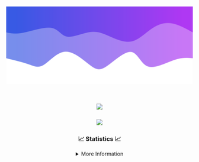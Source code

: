 ![Header](./IMG_4001.png)
<div align="center">

<h1 align="center">
  <a href="https://git.io/typing-svg">
    <img src="https://readme-typing-svg.herokuapp.com/?lines=Welcome+to+my+profile!+👋;JavaScript+developer.;&center=true&size=25">
  </a>
</h1>

<p align="center">
  <img src="https://lanyard.cnrad.dev/api/624702585596805130" />
</p>

### 📈 Statistics 📈
<details>
    <summary>More Information</summary>
    <br/>

<!--START_SECTION:waka-->
![Code Time](http://img.shields.io/badge/Code%20Time-66%20hrs%2051%20mins-blue)

![Profile Views](http://img.shields.io/badge/Profile%20Views-8-blue)

**🐱 My GitHub Data** 

> 📦 1.8 kB Used in GitHub's Storage 
 > 
> 🏆 3 Contributions in the Year 2024
 > 
> 🚫 Not Opted to Hire
 > 
> 📜 5 Public Repositories 
 > 
> 🔑 1 Private Repositories 
 > 
**I'm an Early 🐤** 

```text
🌞 Morning                105 commits         ████░░░░░░░░░░░░░░░░░░░░░   15.84 % 
🌆 Daytime                274 commits         ██████████░░░░░░░░░░░░░░░   41.33 % 
🌃 Evening                248 commits         █████████░░░░░░░░░░░░░░░░   37.41 % 
🌙 Night                  36 commits          █░░░░░░░░░░░░░░░░░░░░░░░░   05.43 % 
```
📅 **I'm Most Productive on Thursday** 

```text
Monday                   80 commits          ███░░░░░░░░░░░░░░░░░░░░░░   12.07 % 
Tuesday                  85 commits          ███░░░░░░░░░░░░░░░░░░░░░░   12.82 % 
Wednesday                119 commits         ████░░░░░░░░░░░░░░░░░░░░░   17.95 % 
Thursday                 128 commits         █████░░░░░░░░░░░░░░░░░░░░   19.31 % 
Friday                   87 commits          ███░░░░░░░░░░░░░░░░░░░░░░   13.12 % 
Saturday                 67 commits          ███░░░░░░░░░░░░░░░░░░░░░░   10.11 % 
Sunday                   97 commits          ████░░░░░░░░░░░░░░░░░░░░░   14.63 % 
```


📊 **This Week I Spent My Time On** 

```text
🕑︎ Time Zone: America/New_York

💬 Programming Languages: 
Java                     7 hrs 10 mins       ████████████████████████░   94.47 % 
XML                      14 mins             █░░░░░░░░░░░░░░░░░░░░░░░░   03.27 % 
YAML                     10 mins             █░░░░░░░░░░░░░░░░░░░░░░░░   02.27 % 
IDEA_MODULE              0 secs              ░░░░░░░░░░░░░░░░░░░░░░░░░   00.00 % 

🔥 Editors: 
IntelliJ                 7 hrs 35 mins       █████████████████████████   100.00 % 

🐱‍💻 Projects: 
Calcium                  4 hrs 16 mins       ██████████████░░░░░░░░░░░   56.26 % 
Xenon                    2 hrs 28 mins       ████████░░░░░░░░░░░░░░░░░   32.48 % 
Ascend LLC               19 mins             █░░░░░░░░░░░░░░░░░░░░░░░░   04.33 % 
Argon                    14 mins             █░░░░░░░░░░░░░░░░░░░░░░░░   03.18 % 
Library                  11 mins             █░░░░░░░░░░░░░░░░░░░░░░░░   02.55 % 

💻 Operating System: 
Windows                  7 hrs 35 mins       █████████████████████████   100.00 % 
```

**I Mostly Code in Java** 

```text
Java                     29 repos            ███████████████████████░░   90.62 % 
JavaScript               2 repos             ██░░░░░░░░░░░░░░░░░░░░░░░   06.25 % 
C++                      1 repo              █░░░░░░░░░░░░░░░░░░░░░░░░   03.12 % 
```



**Timeline**

![Lines of Code chart](https://raw.githubusercontent.com/DevDipin/DevDipin/main/assets/bar_graph.png)


 Last Updated on 23/01/2024 03:11:29 UTC
<!--END_SECTION:waka-->

![Footer](./IMG_4002.png)